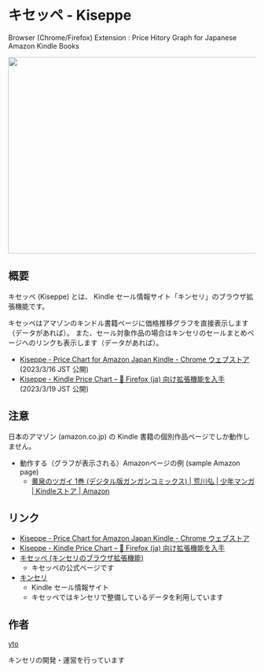 # キセッペ - Kiseppe

Browser (Chrome/Firefox) Extension : Price Hitory Graph for Japanese Amazon Kindle Books

<img src="https://www.listasin.net/api/img/chex-kiseppe-1280x800.jpg" width="640" height="400">

## 概要

キセッペ (Kiseppe) とは、
Kindle セール情報サイト「キンセリ」のブラウザ拡張機能です。

キセッペはアマゾンのキンドル書籍ページに価格推移グラフを直接表示します（データがあれば）。
また、セール対象作品の場合はキンセリのセールまとめページへのリンクも表示します（データがあれば）。

- [Kiseppe - Price Chart for Amazon Japan Kindle - Chrome ウェブストア](https://chrome.google.com/webstore/detail/kiseppe-price-chart-for-a/jhmbgbjpbiiklgmfabbcldoddlljplle) (2023/3/16 JST 公開)
- [Kiseppe - Kindle Price Chart – 🦊 Firefox (ja) 向け拡張機能を入手](https://addons.mozilla.org/ja/firefox/addon/kiseppe-price-chart-kindle/) (2023/3/19 JST 公開)

## 注意

日本のアマゾン (amazon.co.jp) の Kindle 書籍の個別作品ページでしか動作しません。

- 動作する（グラフが表示される）Amazonページの例 (sample Amazon page)
  - [黄泉のツガイ 1巻 (デジタル版ガンガンコミックス) | 荒川弘 | 少年マンガ | Kindleストア | Amazon](https://www.amazon.co.jp/gp/product/B09Y8YB5DP)

## リンク

- [Kiseppe - Price Chart for Amazon Japan Kindle - Chrome ウェブストア](https://chrome.google.com/webstore/detail/kiseppe-price-chart-for-a/jhmbgbjpbiiklgmfabbcldoddlljplle)
- [Kiseppe - Kindle Price Chart – 🦊 Firefox (ja) 向け拡張機能を入手](https://addons.mozilla.org/ja/firefox/addon/kiseppe-price-chart-kindle/)
- [キセッペ (キンセリのブラウザ拡張機能)](https://yapi.ta2o.net/kndlsl/kiseppe/)
  - キセッペの公式ページです
- [キンセリ](https://yapi.ta2o.net/kndlsl)
  - Kindle セール情報サイト
  - キセッペではキンセリで整備しているデータを利用しています
  
## 作者

[yto](https://twitter.com/yto)

キンセリの開発・運営を行っています




